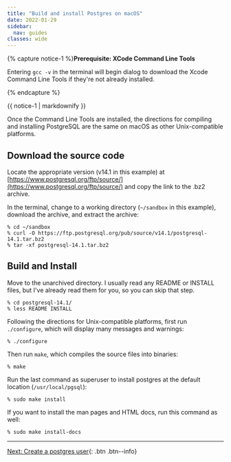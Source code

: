 ```yaml
---
title: "Build and install Postgres on macOS"
date: 2022-01-29
sidebar:
  nav: guides
classes: wide
---
```


{% capture notice-1 %}**Prerequisite: XCode Command Line Tools**

Entering `gcc -v` in the terminal will begin dialog to download the Xcode Command Line Tools if they're not already installed.

{% endcapture %}<div class="notice">{{ notice-1 | markdownify }}</div>

Once the Command Line Tools are installed, the directions for compiling and installing PostgreSQL are the same on macOS as other Unix-compatible platforms.


## Download the source code

Locate the appropriate version (v14.1 in this example) at
[https://www.postgresql.org/ftp/source/](https://www.postgresql.org/ftp/source/) and copy the link to the .bz2 archive.

In the terminal, change to a working directory (`~/sandbox` in this example), download the archive, and extract the archive:

```
% cd ~/sandbox
% curl -O https://ftp.postgresql.org/pub/source/v14.1/postgresql-14.1.tar.bz2
% tar -xf postgresql-14.1.tar.bz2
```

## Build and Install

Move to the unarchived directory. I usually read any README or INSTALL files, but I've already read them for you, so you can skip that step.

```
% cd postgresql-14.1/
% less README INSTALL
```

Following the directions for Unix-compatible platforms, first run `./configure`, which will display many messages and warnings:

```
% ./configure
```

Then run `make`, which compiles the source files into binaries:

```
% make
```

Run the last command as superuser to install postgres at the default location (`/usr/local/pgsql`):

```
% sudo make install
```

If you want to install the man pages and HTML docs, run this command as well:

```
% sudo make install-docs
```

---
[Next: Create a postgres user](create-postgres-user.md){: .btn .btn--info}
